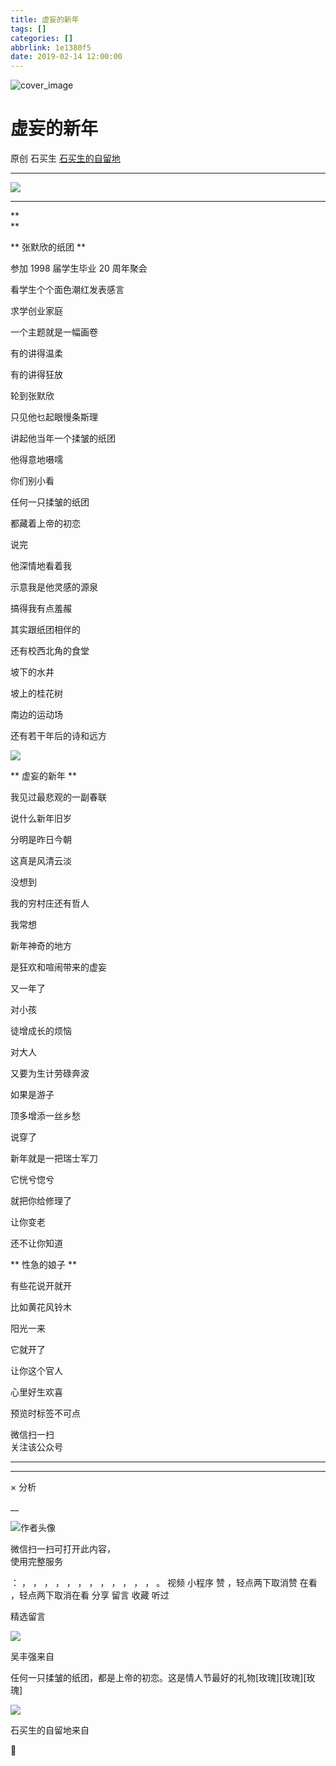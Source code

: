 ```yaml
---
title: 虚妄的新年
tags: []
categories: []
abbrlink: 1e1380f5
date: 2019-02-14 12:00:00
---
```


![cover_image](20190214虚妄的新年/img1.jpg)

#  虚妄的新年

原创  石买生  [ 石买生的自留地 ](javascript:void\(0\);)

__ _ _ _ _

![](20190214虚妄的新年/img2.jpg)

** **  

**  
**

** 张默欣的纸团  **

参加  1998  届学生毕业  20  周年聚会

看学生个个面色潮红发表感言

求学创业家庭

一个主题就是一幅画卷

有的讲得温柔

有的讲得狂放

轮到张默欣

只见他乜起眼慢条斯理

讲起他当年一个揉皱的纸团

他得意地嗫嚅

你们别小看

任何一只揉皱的纸团

都藏着上帝的初恋

说完

他深情地看着我

示意我是他灵感的源泉

搞得我有点羞赧

其实跟纸团相伴的

还有校西北角的食堂

坡下的水井

坡上的桂花树

南边的运动场

还有若干年后的诗和远方

![](20190214虚妄的新年/img3.jpg)

  

** 虚妄的新年  **

我见过最悲观的一副春联

说什么新年旧岁

分明是昨日今朝

这真是风清云淡

没想到

我的穷村庄还有哲人

我常想

新年神奇的地方

是狂欢和喧闹带来的虚妄

又一年了

对小孩

徒增成长的烦恼

对大人

又要为生计劳碌奔波

如果是游子

顶多增添一丝乡愁

说穿了

新年就是一把瑞士军刀

它恍兮惚兮

就把你给修理了

让你变老

还不让你知道

** 性急的娘子  **

有些花说开就开

比如黄花风铃木

阳光一来

它就开了

让你这个官人

心里好生欢喜

  

预览时标签不可点

微信扫一扫  
关注该公众号





****



****



×  分析

__

![作者头像](shared/img1.png)

微信扫一扫可打开此内容，  
使用完整服务

：  ，  ，  ，  ，  ，  ，  ，  ，  ，  ，  ，  ，  。  视频  小程序  赞  ，轻点两下取消赞  在看  ，轻点两下取消在看
分享  留言  收藏  听过

精选留言

![](shared/img16.jpg)

吴丰强来自

任何一只揉皱的纸团，都是上帝的初恋。这是情人节最好的礼物[玫瑰][玫瑰][玫瑰]

![](shared/img4.jpg)

石买生的自留地来自

🤝

